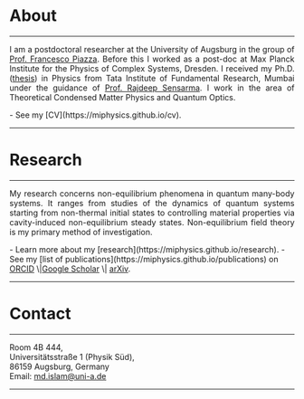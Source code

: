 # About
---
<p align="justify">
I am a postdoctoral researcher at the University of Augsburg in the group of <a href="https://www.uni-augsburg.de/en/fakultaet/mntf/physik/groups/theo3/team/francesco-piazza/" target="_blank" rel="noopener noreferrer">Prof. Francesco Piazza</a>. Before this I worked as a post-doc at Max Planck Institute for the Physics of Complex Systems, Dresden. I received my Ph.D. (<a href="https://drive.google.com/file/d/1s8qKV03teZyWtI6WsVnuPqxpTmsf3go1/view" target="_blank" rel="noopener noreferrer">thesis</a>) in Physics from Tata Institute of Fundamental Research, Mumbai under the guidance of <a href="https://sites.google.com/view/rsensarma/home" target="_blank" rel="noopener noreferrer">Prof. Rajdeep Sensarma</a>. I work in the area of Theoretical Condensed Matter Physics and Quantum Optics. 
</p>
- See my [CV](https://miphysics.github.io/cv).

---

# Research 
---
<p align="justify">
My research concerns non-equilibrium phenomena in quantum many-body systems. It ranges from studies of the dynamics of quantum systems starting from non-thermal initial states to controlling material properties via cavity-induced non-equilibrium steady states. Non-equilibrium field theory is my primary method of investigation.
</p>
- Learn more about my [research](https://miphysics.github.io/research).
- See my [list of publications](https://miphysics.github.io/publications) on <a href="https://orcid.org/0000-0002-0992-5531" target="_blank" rel="noopener noreferrer">ORCID</a> \|<a href="https://scholar.google.com.au/citations?hl=en&user=K5gZKkQAAAAJ" target="_blank" rel="noopener noreferrer">Google Scholar</a> \| <a href="https://arxiv.org/a/islam_m_4.html" target="_blank" rel="noopener noreferrer">arXiv</a>.

---

# Contact
---
Room 4B 444,\
Universitätsstraße 1 (Physik Süd),\
86159 Augsburg, Germany\
Email: md.islam@uni-a.de

---
<!---
[LinkedIn](https://www.linkedin.com/in/mursalin-islam-physics) | [ResearchGate](https://www.researchgate.net/profile/Md-Mursalin-Islam)--->
